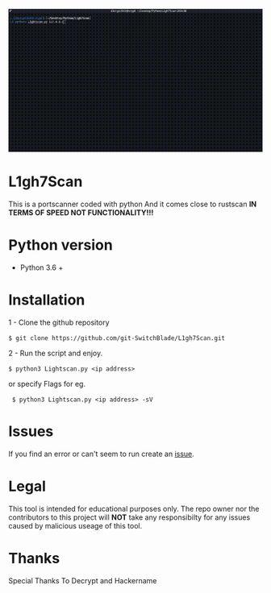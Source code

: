 
![scan](gifs/scan.gif)


# **L1gh7Scan**
This is a portscanner coded with python 
And it comes close to rustscan **IN TERMS OF SPEED NOT FUNCTIONALITY!!!**

# **Python version**
- Python 3.6 +

# **Installation**

1 - Clone the github repository

```
$ git clone https://github.com/git-SwitchBlade/L1gh7Scan.git
```

2 - Run the script and enjoy.

```
$ python3 Lightscan.py <ip address>
```
  or specify Flags for eg.
```
 $ python3 Lightscan.py <ip address> -sV
```
# **Issues**

If you find an error or can't seem to run create an [issue](https://github.com/git-SwitchBlade/L1gh7Scan/issues/new).

# **Legal**
This tool is intended for educational purposes only. The repo owner nor the contributors to this project will **NOT** take any responsibilty for any issues caused by malicious useage of this tool.
# **Thanks**
Special Thanks To 
Decrypt and Hackername
